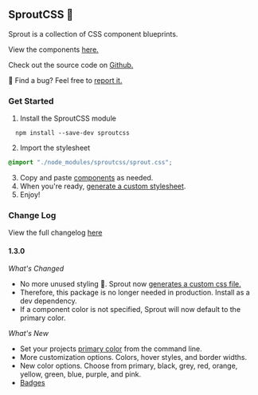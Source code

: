 ## SproutCSS 🌱

Sprout is a collection of CSS component blueprints.

View the components [here.](https://sprout-docs.vercel.app)

Check out the source code on [Github.](https://github.com/dejmedus/sproutcss)

🐛 Find a bug? Feel free to [report it.](https://github.com/dejmedus/sproutcss/issues)

### Get Started
1. Install the SproutCSS module

```
  npm install --save-dev sproutcss
```

2. Import the stylesheet
 
``` css title="index.css"
@import "./node_modules/sproutcss/sprout.css";
```
3. Copy and paste [components](https://sprout-docs.vercel.app/docs/usage) as needed.
4. When you're ready, [generate a custom stylesheet](https://sprout-docs.vercel.app/docs/custom-stylesheet).
5. Enjoy!

### Change Log
View the full changelog [here](https://sprout-docs.vercel.app/changelog)
#### 1.3.0
*What's Changed*
- No more unused styling 🥳. Sprout now [generates a custom css file.](https://sprout-docs.vercel.app/docs/custom-stylesheet)
- Therefore, this package is no longer needed in production. Install as a dev dependency.
- If a component color is not specified, Sprout will now default to the primary color.

*What's New*

- Set your projects [primary color](https://sprout-docs.vercel.app/docs/usage#primary-color) from the command line.
- More customization options. Colors, hover styles, and border widths.
- New color options. Choose from primary, black, grey, red, orange, yellow, green, blue, purple, and pink.
- [Badges](https://sprout-docs.vercel.app/docs/Components/Badges)
